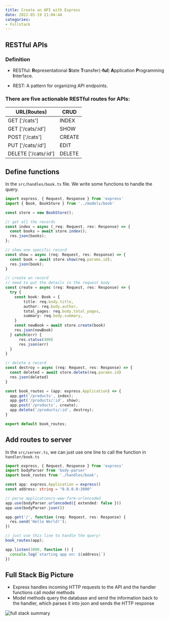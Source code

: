 ```yaml
---
title: Create an API with Express
date: 2022-05-19 21:04:44
categories: 
- Fullstack
---
```


## RESTful APIs

### Definition

- RESTful: **R**epresentational **S**tate **T**ransfer(-**ful**) **A**pplication **P**rogramming **I**nterface.

- REST: A pattern for organizing API endpoints.

### There are five actionable RESTful routes for APIs:

| URL(Routes)          | CRUD   |
| -------------------- | ------ |
| GET ['/cats']        | INDEX  |
| GET ['/cats/:id']    | SHOW   |
| POST ['/cats']       | CREATE |
| PUT ['/cats/:id']    | EDIT   |
| DELETE ['/cats/:id'] | DELETE |

## Define functions

In the `src/handles/book.ts` file. We write some functions to handle the query.

```ts
import express, { Request, Response } from 'express'
import { Book, BookStore } from '../models/book'

const store = new BookStore();

// get all the records
const index = async (_req: Request, res: Response) => {
  const books = await store.index();
  res.json(books);
};

// show one specific record
const show = async (req: Request, res: Response) => {
  const book = await store.show(req.params.id);
  res.json(book);
}

// create an record
// need to put the details in the request body
const create = async (req: Request, res: Response) => {
  try {
    const book: Book = {
        title: req.body.title,
        author: req.body.author,
        total_pages: req.body.total_pages,
        summary: req.body.summary,
    }
    const newBook = await store.create(book)
    res.json(newBook)
  } catch(err) {
      res.status(400)
      res.json(err)
  }
}

// delete a record
const destroy = async (req: Request, res: Response) => {
  const deleted = await store.delete(req.params.id)
  res.json(deleted)
}

const book_routes = (app: express.Application) => {
  app.get('/products', index);
  app.get('/products/:id', show);
  app.post('/products', create);
  app.delete('/products/:id', destroy);
}

export default book_routes;
```

## Add routes to server

In the `src/server.ts`, we can just use one line to call the function in `handler/book.ts`

```ts
import express, { Request, Response } from 'express'
import bodyParser from 'body-parser'
import book_routes from './handles/book';

const app: express.Application = express()
const address: string = "0.0.0.0:3000"

// parse application/x-www-form-urlencoded
app.use(bodyParser.urlencoded({ extended: false }))
app.use(bodyParser.json())

app.get('/', function (req: Request, res: Response) {
  res.send('Hello World!');
})

// just use this line to handle the query!
book_routes(app);

app.listen(3000, function () {
  console.log(`starting app on: ${address}`)
})
```

## Full Stack Big Picture

- Express handles incoming HTTP requests to the API and the handler functions call model methods
- Model methods query the database and send the information back to the handler, which parses it into json and sends the HTTP response

![full stack summary](https://video.udacity-data.com/topher/2021/March/605cf319_l4-create-an-api-with-express-1/l4-create-an-api-with-express-1.png)
